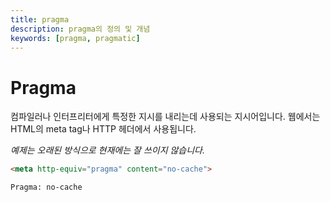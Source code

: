 ```yaml
---
title: pragma
description: pragma의 정의 및 개념
keywords: [pragma, pragmatic]
---
```


# Pragma
컴파일러나 인터프리터에게 특정한 지시를 내리는데 사용되는 지시어입니다. 웹에서는 HTML의 meta tag나 HTTP 헤더에서 사용됩니다.

*예제는 오래된 방식으로 현재에는 잘 쓰이지 않습니다.*

```html
<meta http-equiv="pragma" content="no-cache">
```

```http
Pragma: no-cache
```
